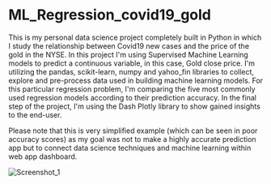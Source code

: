# ML_Regression_covid19_gold
  This is my personal data science project completely built in Python in which I study the relationship 
  between Covid19 new cases and the price of the gold in the NYSE. 
  In this project I'm using Supervised Machine Learning models to predict a continuous variable, 
  in this case, Gold close price. 
  I'm utilizing the pandas, scikit-learn, numpy and yahoo_fin libraries to collect, explore and 
  pre-process data used in building machine learning models. 
  For this particular regression problem, I'm comparing the five most commonly used regression models 
  according to their prediction accuracy. 
  In the final step of the project, I'm using the Dash Plotly library to show gained insights to the 
  end-user.

   Please note that this is very simplified example (which can be seen in poor accuracy scores)
   as my goal was not to make a highly accurate prediction app but to connect data science techniques 
   and machine learning within web app dashboard.

                
![Screenshot_1](https://user-images.githubusercontent.com/84145834/160089031-2ea67af4-d4a7-4a3f-93ba-6f7b975e74a3.png)
